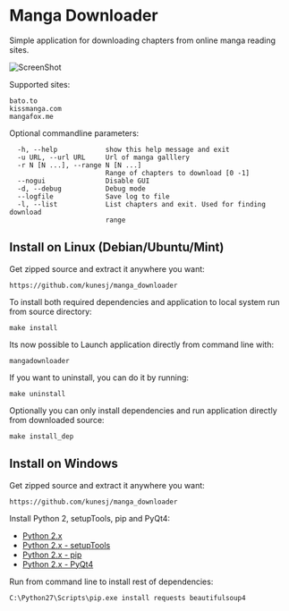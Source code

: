 Manga Downloader
=================

Simple application for downloading chapters from online manga reading sites.

![ScreenShot](https://raw.github.com/kunesj/manga_downloader/master/doc/manga-downloader.png)

Supported sites:

    bato.to
    kissmanga.com
    mangafox.me

Optional commandline parameters:

      -h, --help            show this help message and exit
      -u URL, --url URL     Url of manga galllery
      -r N [N ...], --range N [N ...]
                            Range of chapters to download [0 -1]
      --nogui               Disable GUI
      -d, --debug           Debug mode
      --logfile             Save log to file
      -l, --list            List chapters and exit. Used for finding download
                            range



Install on Linux (Debian/Ubuntu/Mint)
-------
Get zipped source and extract it anywhere you want:

    https://github.com/kunesj/manga_downloader

To install both required dependencies and application to local system run from source directory:

    make install
    
Its now possible to Launch application directly from command line with:

    mangadownloader

If you want to uninstall, you can do it by running:

    make uninstall

Optionally you can only install dependencies and run application directly from downloaded source:

    make install_dep

Install on Windows
-------
Get zipped source and extract it anywhere you want:

    https://github.com/kunesj/manga_downloader
    
Install Python 2, setupTools, pip and PyQt4:

- [Python 2.x](https://www.python.org/downloads/windows/)
- [Python 2.x - setupTools](http://www.lfd.uci.edu/~gohlke/pythonlibs/#setuptools)
- [Python 2.x - pip](http://www.lfd.uci.edu/~gohlke/pythonlibs/#pip)
- [Python 2.x - PyQt4](http://www.lfd.uci.edu/~gohlke/pythonlibs/#pyqt)
    
Run from command line to install rest of dependencies:
    
    C:\Python27\Scripts\pip.exe install requests beautifulsoup4
    

